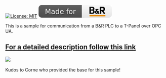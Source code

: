 [![License: MIT](https://img.shields.io/badge/License-MIT-yellow.svg)](https://opensource.org/licenses/MIT)
[![Made For B&R](https://github.com/hilch/BandR-badges/blob/main/Made-For-BrAutomation.svg)](https://www.br-automation.com)

This is a sample for communication from a B&R PLC to a T-Panel over OPC UA.

## [**For a detailed description follow this link**](https://br-automation-community.github.io/mappPanel/)

![](https://github.com/br-automation-community/mappPanel/blob/gh-pages/images/overview.jpg)

Kudos to Corne who provided the base for this sample!

